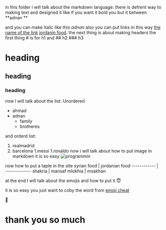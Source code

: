 in this folder i will talk about the markdown language:
 there is defrent way to making text and designed it
 like if you want it bold you but it between  **adnan **
 
and you can make italic like this *adnan*
also you can put links in this way [the name of the link](thelink)
[jordanin food](https://adnanshibli.github.io/reading-notes/).
the next thing is about making headers 
the first thing # is for h1
and ## h2 ### h3
# heading
## heading
### heading
now I will talk about the list:
Unordered
* ahmad 
* adnan
  *  family
  * brotheres
  
and  orderd list:
1. realmadrid
1. barcelona
  1.messi
  1.ronaldo
now i will talk about how to put image in markdown
it is so easy 
![programmin](https://insights.dice.com/wp-content/uploads/2018/08/shutterstock_1060094186.jpg)

now how to put a taple in the site
 syrian food | jordanian food
------------ | -------------
shakria | mansaf
mlokhia | msakhan


at the end I will talk about the emojis and how to put it :innocent:	

it is so easy you just want to coby the word from [emoji cheat](https://github.com/ikatyang/emoji-cheat-sheet/blob/master/README.md)

:star_struck:	

# thank you so much
